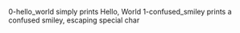 0-hello_world simply prints Hello, World
1-confused_smiley prints a confused smiley, escaping special char
